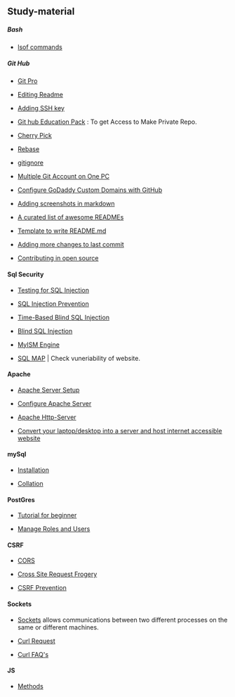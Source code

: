 ## Study-material

##### Bash

- [lsof commands](http://www.thegeekstuff.com/2012/08/lsof-command-examples)


##### Git Hub

- [Git Pro](https://git-scm.com/book/en/v2/)

- [Editing Readme](https://help.github.com/articles/basic-writing-and-formatting-syntax/)

- [Adding SSH key](https://help.github.com/articles/adding-a-new-ssh-key-to-your-github-account/)

- [Git hub Education Pack](https://education.github.com/) : To get Access to Make Private Repo.

- [Cherry Pick](http://think-like-a-git.net/sections/rebase-from-the-ground-up/cherry-picking-explained.html)

- [Rebase](https://www.atlassian.com/git/tutorials/merging-vs-rebasing)

- [gitignore](https://help.github.com/articles/ignoring-files/)

- [Multiple Git Account on One PC](http://mherman.org/blog/2013/09/16/managing-multiple-github-accounts/#.WiEttHWCzak)
- [Configure GoDaddy Custom Domains with GitHub](https://medium.com/@supriyakankure/how-to-add-a-custom-domain-to-your-github-page-with-godaddy-84495781143e)

- [Adding screenshots in markdown](https://www.tilcode.com/add-a-screenshot-to-your-github-repo-readme-md/)

- [A curated list of awesome READMEs](https://github.com/matiassingers/awesome-readme)

- [Template to write README.md](https://gist.github.com/PurpleBooth/109311bb0361f32d87a2)

- [Adding more changes to last commit](https://medium.com/@igor_marques/git-basics-adding-more-changes-to-your-last-commit-1629344cb9a8)

- [Contributing in open source](https://akrabat.com/the-beginners-guide-to-contributing-to-a-github-project/)


#### Sql Security

- [Testing for SQL Injection](https://www.owasp.org/index.php/Testing_for_SQL_Injection_(OTG-INPVAL-005))

- [SQL Injection Prevention](https://www.owasp.org/index.php/SQL_Injection_Prevention_Cheat_Sheet)

- [Time-Based Blind SQL Injection](http://www.sqlinjection.net/time-based/)

- [Blind SQL Injection](https://www.owasp.org/index.php/Blind_SQL_Injection)

- [MyISM Engine](https://dev.mysql.com/doc/refman/5.7/en/myisam-storage-engine.html)

- [SQL MAP](http://www.linuxx.eu/2014/10/how-to-install-sqlmap-on-debian.html) | Check vuneriability of website.

#### Apache

- [Apache Server Setup](https://www.digitalocean.com/community/tutorials/how-to-install-linux-apache-mysql-php-lamp-stack-on-ubuntu)

- [Configure Apache Server](https://httpd.apache.org/docs/2.4/configuring.html)

- [Apache Http-Server](https://wiki.archlinux.org/index.php/Apache_HTTP_Server)

- [Convert your laptop/desktop into a server and host internet accessible website](https://blog.mindorks.com/how-to-convert-your-laptop-desktop-into-a-server-and-host-internet-accessible-website-on-it-part-1-545940164ab9)


#### mySql

- [Installation](https://www.digitalocean.com/community/tutorials/how-to-install-mysql-on-ubuntu-16-04)

- [Collation](https://dev.mysql.com/doc/refman/5.7/en/adding-collation.html)

#### PostGres

- [Tutorial for beginner](https://www.tutorialspoint.com/postgresql/index.htm)

- [Manage Roles and Users](https://www.postgresql.org/docs/8.1/static/user-manag.html)

#### CSRF

- [CORS](https://developer.mozilla.org/en-US/docs/Web/HTTP/Access_control_CORS)

- [Cross Site Request Frogery](https://www.owasp.org/index.php/Cross-Site_Request_Forgery_(CSRF))

- [CSRF Prevention](https://www.owasp.org/index.php/Cross-Site_Request_Forgery_(CSRF)_Prevention_Cheat_Sheet)

#### Sockets

- [Sockets](https://www.tutorialspoint.com/unix_sockets/what_is_socket.htm) allows communications between two different processes on the same or different machines.

- [Curl Request](https://www.computerhope.com/unix/curl.htm)
- [Curl FAQ's](https://curl.haxx.se/docs/faq.html)

#### JS

- [Methods](https://developer.mozilla.org/en-US/docs/Web/HTTP/Methods/CONNECT)